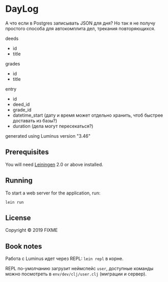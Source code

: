 # DayLog

А что если в Postgres записывать JSON для дня? Но так я не получу простого способа для автокомплита дел, трекания повторяющихся.

deeds
- id
- title

grades
- id
- title

entry
- id
- deed_id
- grade_id
- datetime_start (дату и время может отдельно хранить, чтоб быстрее доставать из базы?)
- duration (дела могут пересекаться?)



generated using Luminus version "3.46"




## Prerequisites

You will need [Leiningen][1] 2.0 or above installed.

[1]: https://github.com/technomancy/leiningen

## Running

To start a web server for the application, run:

    lein run 

## License

Copyright © 2019 FIXME


## Book notes
Работа с Luminus идет через REPL: `lein repl` в корне.

REPL по-умолчанию загрузит неймспейс `user`, доступные команды можно посмотреть в `env/dev/clj/user.clj` (миграции и сервер).